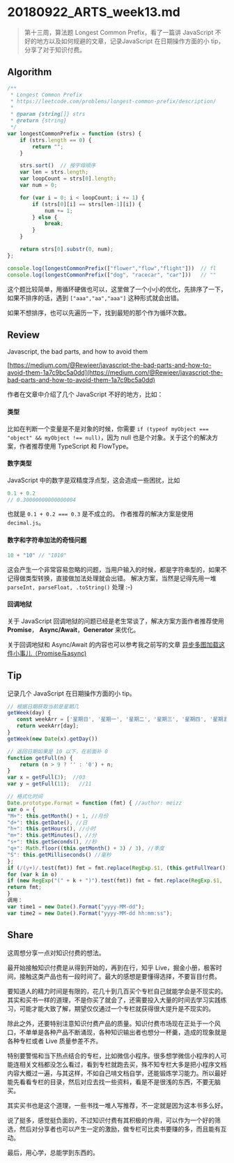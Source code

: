 # 20180922_ARTS_week13.md

> 第十三周，算法题 Longest Common Prefix，看了一篇讲 JavaScript 不好的地方以及如何规避的文章，记录JavaScript 在日期操作方面的小 tip，分享了对于知识付费。

## Algorithm

```javascript
/**
 * Longest Common Prefix
 * https://leetcode.com/problems/longest-common-prefix/description/
 * 
 * @param {string[]} strs
 * @return {string}
 */
var longestCommonPrefix = function (strs) {
    if (strs.length == 0) {
        return "";
    }

    strs.sort()  // 按字母顺序
    var len = strs.length;
    var loopCount = strs[0].length;
    var num = 0;

    for (var i = 0; i < loopCount; i += 1) {
        if (strs[0][i] == strs[len-1][i]) {
            num += 1;
        } else {
            break;
        }
    }

    return strs[0].substr(0, num);
};

console.log(longestCommonPrefix(["flower","flow","flight"]))  // fl
console.log(longestCommonPrefix(["dog", "racecar", "car"]))   // ""
```

这个题比较简单，用循环硬做也可以，这里做了一个小小的优化，先排序了一下，如果不排序的话，遇到 `["aaa","aa","aaa"]` 这种形式就会出错。

如果不想排序，也可以先遍历一下，找到最短的那个作为循环次数。

## Review

Javascript, the bad parts, and how to avoid them

[https://medium.com/@Rewieer/javascript-the-bad-parts-and-how-to-avoid-them-1a7c9bc5a0dd](https://medium.com/@Rewieer/javascript-the-bad-parts-and-how-to-avoid-them-1a7c9bc5a0dd)

作者在文章中介绍了几个 JavaScript 不好的地方，比如：

#### 类型

比如在判断一个变量是不是对象的时候，你需要 `if (typeof myObject === "object" && myObject !== null)`，因为 null 也是个对象。关于这个的解决方案，作者推荐使用 TypeScript 和 FlowType。

#### 数字类型

JavaScript 中的数字是双精度浮点型，这会造成一些困扰，比如

```javascript
0.1 + 0.2
// 0.30000000000000004
```
也就是 `0.1 + 0.2 === 0.3` 是不成立的。
作者推荐的解决方案是使用 `decimal.js`。

#### 数字和字符串加法的奇怪问题

```javascript
10 + "10" // "1010"
```
这会产生一个非常容易忽略的问题，当用户输入的时候，都是字符串型的，如果不记得做类型转换，直接做加法处理就会出错。
解决方案，当然是记得先用一堆 `parseInt, parseFloat, .toString()` 处理 :-)

#### 回调地狱

关于 JavaScript 回调地狱的问题已经是老生常谈了，解决方案方面作者推荐使用 **Promise**， **Async/Await**，**Generator** 来优化。

关于回调地狱和 Async/Await 的内容也可以参考我之前写的文章 [异步多图加载这件小事儿（Promise与async)
](http://www.imbeta.cn/yi-bu-duo-tu-jia-zai-zhe-jian-xiao-shi-er-promiseyu-async.html#yi-bu-duo-tu-jia-zai-zhe-jian-xiao-shi-er-promiseyu-async)



## Tip

记录几个 JavaScript 在日期操作方面的小 tip。

```javascript
// 根据日期获取当前是星期几
getWeek(day) {
   const weekArr = ['星期日', '星期一', '星期二', '星期三', '星期四', '星期五', '星期六'];
   return weekArr[day];
}
getWeek(new Date(x).getDay()) 

// 返回日期如果是 10 以下，在前面补 0 
function getFull(n) {
    return (n > 9 ? '' : '0') + n;
}
var x = getFull(3);  //03
var y = getFull(11);   //11

// 格式化时间
Date.prototype.Format = function (fmt) { //author: meizz
var o = {
"M+": this.getMonth() + 1, //月份
"d+": this.getDate(), //日
"h+": this.getHours(), //小时
"m+": this.getMinutes(), //分
"s+": this.getSeconds(), //秒
"q+": Math.floor((this.getMonth() + 3) / 3), //季度
"S": this.getMilliseconds() //毫秒
};
if (/(y+)/.test(fmt)) fmt = fmt.replace(RegExp.$1, (this.getFullYear() + "").substr(4 - RegExp.$1.length));
for (var k in o)
if (new RegExp("(" + k + ")").test(fmt)) fmt = fmt.replace(RegExp.$1, (RegExp.$1.length == 1) ? (o[k]) : (("00" + o[k]).substr(("" + o[k]).length)));
return fmt;
}
调用：
var time1 = new Date().Format("yyyy-MM-dd");
var time2 = new Date().Format("yyyy-MM-dd hh:mm:ss");

```

## Share

这周想分享一点对知识付费的想法。

最开始接触知识付费是从得到开始的，再到在行，知乎 Live，掘金小册，极客时间，接触这类产品也有一段时间了。最大的感想是要懂得选择，不要盲目付费。

要知道人的精力时间是有限的，花几十到几百买个专栏自己就能学会是不现实的。其实和买书一样的道理，不是你买了就会了，还需要投入大量的时间去学习实践练习，可能才能大致了解，期望仅仅通过一个专栏就获得很大提升是不现实的。

除此之外，还要特别注意知识付费产品的质量。知识付费市场现在正处于一个风口，不单单是各种产品不断涌现，各种知识输出者也想分一杯羹，造成的现象就是各种专栏或者 Live 质量参差不齐。

特别要警惕和当下热点结合的专栏，比如微信小程序。很多想学微信小程序的人可能连相关文档都没怎么看过，看到专栏就跑去买，殊不知专栏大多是把小程序文档内容大概过一遍，与其这样，不如自己啃文档自学，还能锻炼学习能力。所以最好能先看看专栏的目录，然后对应去找一些资料，看是不是很浅的东西，不要无脑买。

其实买书也是这个道理，一些书找一堆人写推荐，不一定就是因为这本书多么好。

说了挺多，感觉挺负面的，不过知识付费有其积极的作用，可以作为一个好的筛选，然后对分享者也可以产生一定的激励，做专栏可比卖书要赚的多，而且能有互动。

最后，用心学，总能学到东西的。
